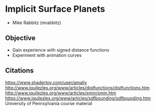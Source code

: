 # Implicit Surface Planets
- Mike Rabbitz (mrabbitz)

## Objective
- Gain experience with signed distance functions
- Experiment with animation curves

## Citations
https://www.shadertoy.com/user/amally
http://www.iquilezles.org/www/articles/distfunctions/distfunctions.htm
http://www.iquilezles.org/www/articles/smin/smin.htm
https://www.iquilezles.org/www/articles/sdfbounding/sdfbounding.htm
University of Pennsylvania course material
